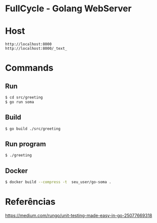 # FullCycle - Golang WebServer

# Host 

```
http://localhost:8000
http://localhost:8000/_text_
```

# Commands

## Run 

```bash 
$ cd src/greeting
$ go run soma
```
## Build

```bash
$ go build ./src/greeting
```

## Run program
```bash
$ ./greeting
```

## Docker
```bash
$ docker build --compress -t  seu_user/go-soma .
```



# Referências 

https://medium.com/rungo/unit-testing-made-easy-in-go-25077669318

